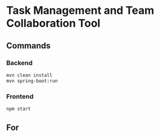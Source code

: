 # Task Management and Team Collaboration Tool

## Commands

### Backend

```sh
mvn clean install
mvn spring-boot:run
```

### Frontend

```sh
npm start
```

## For 
